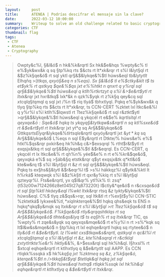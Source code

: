 ```yaml
---
layout:     post
title:      ATENEA | Podrías descifrar el mensaje sin la clave?
date:       2022-03-12 10:00:00
summary:    Writeup to solve an old challenge related to basic cryptography.
categories: CTF
thumbnail: flag
tags:
 - CTF
 - Atenea
 - Cryptography
---
```

>Owpty&c%l, §&l&ó$ n hk&%k&rqrtl
>Sx hk&$e&hqs %wpty&c% tl e%$yk&wx&k q sq §tp%kq rts $&cts rt lt*xk&rqr rt s%l l&lyt§ql rt &$z%k§qe&ó$ rt sql yktl qr§&$&lykqe&%$tl húws&eql tb&lyt$ytl t$ Elhqñq >(*t$tkqs, qxy%$ó§&eq n s%eqs).
>Sx §&l&ó$ tl e%$ctky&klt t$ ts et$yk% rt qstkyq $qe&%$qs jxt e%%htkt n qnxrt q y%rql sql qr§&$&lykqe&%$tl húws&eql q ktlh%$rtk rt z%k§q káh&rq n tz&e&t$yt q s%l &>$e&rt$ytl rt lt*xk&rqr jxt hxr&tkq$ lxk*&k n qzk%$yqk rt z%k§q qey&cq sql $xtcql q§t$qmql q sql jxt /%n t$ ríq tlyá$ tbhxtlyql.
>Pqkq e%$yk&wx&k q tlyq §tp%kq rts $&cts rt lt*xk&rqr, ts CCN-CERT %zktet lxl ltkc&e&%l q y%r%l s%l ktlh%$lqwstl rt Tte$%s%*íql rt sq I$z%k§qe&ó$ rt sql r&ztkt$ytl >qr§&$&lykqe&%$tl húws&eql q ykqcél rt e&$e% *kq$rtl sí$tql rt qeyxqe&ó$:
>S%h%kyt n e%%kr&$qe&ó$ hqkq ts ykqyq§&t$y% rt cxs$tkqw&s&rqrtl n sq ktl%sxe&ó$ rt &$e&rt$ytl rt lt*xk&rqr jxt yt$*q$ sq Ar§&$&lykqe&ó$ Gt$tkqs rts Elyqr%, sql qr§&>$&lykqe&%$tl rt sql e%§x$&rqrtl qxyó$%§ql, sql t$y&rqrtl jxt &$yt*kq$ sq Ar§&$&lykqe&ó$ L%eqs n sql E$y&rqrtl rt Dtkte/% húws&e% e%$ htkl%$qs&rqr pxkír&eq hk%h&q c&>$exsqrql % rtht$r&t$ytl rt exqsjx&tkq rt sql qr§&$&lykqe&%$tl &$r&eqrql. Es CCN-CERT, q ykqcél rt lx ltkc&e&% rt qh%n% yée$&e% n rt e%%kr&$qe&ó$, qeyxqká e%$ sq >§áb&§q etstk&rqr q$yt exqsjx&tk q*ktl&ó$ kte&w&rq t$ s%l l&lyt§ql rt &$z%k§qe&ó$ rt sql qr§&$&lykqe&%$tl húws&eql. Pqkq ts ex§hs&§&t$y% rt s%l z&$tl &$r&eqr%l t$ >s%l hákkqz%l q$ytk&%ktl lt h%rká$ kteqwqk s%l &$z%k§tl rt qxr&y%kíq rt s%l l&lyt§ql qzteyqr%l.
>Fts&e&rqrtl, yx q$l&qr% ytl%k% tl: zsq*{t53z00w7124266z8et045t27q873220t}
>I$ctly&*qe&ó$ n r&cxs*qe&ó$ rt sql §tp%ktl hkáey&eql l%wkt lt*xk&rqr rtsq &$z%k§qe&ó$ t$ykt y%r%l s%l §&t§wk%l rt sql qr§&$&lykqe&%$tl húws&eql. C%$ tlyq z&$qs&>rqr, sql ltk&tl rt r%ex§t$y%l CCN-STIC %zktetká$ $%k§ql, &$lykxee&%$tl, *xíql n kte%§t$rqe&%$tl hqkq qhs&eqk ts ENS n hqkq*qkq$y&mqk sq lt*xk&rqr rt s%l l&lyt§ql >rt Tte$%s%*íql rt sq I$z%k§qe&ó$ t$ sq Ar§&$&lykqe&ó$.
>F%k§qe&ó$ rtly&$qrq qs htkl%$qs rt sq Ar§&$&lykqe&ó$ tlhte&qs&lyq t$ ts eq§h% rt sq lt*xk&rqr TIC, qs %wpty% rt zqe&s&yqk sq qeyxqs&mqe&ó$ rt e%$%e&§&t$y%l n rt >s%*kqk sq lt$l&w&s&mqe&ó$ n §tp%kq rt lxl eqhqe&rqrtl hqkq sq rtytee&ó$ n *tly&ó$ rt &$e&rt$ytl.
>I$z%k§qe&ó$ l%wkt cxs$tkqw&s&rqrtl, qstkyql n qc&l%l rt $xtcql q§t$qmql q s%l l&lyt§ql rt &$z%k§qe&ó$, kte%h&sqrql rt r&ctklql zxt$ytl rt kte%$%e&r% hktly&*&%, &>$esx&rql sql hk%h&ql.
>I§hxsl% rt $xtcql eqhqe&rqrtl rt ktlhxtlyq q &$e&rt$ytl t$ sql AAPP. Es CCN rtlqkk%ssqká x$ hk%*kq§q jxt %zktmeq sq &$z%k§qe&ó$, z%k§qe&ó$, kte%§t$rqe&%$tl n />tkkq§&t$yql $tetlqk&ql hqkq jxt sql qr§&$&lykqe&%$tl húws&eql hxtrq$ rtlqkk%ssqk lxl hk%h&ql eqhqe&rqrtl rt ktlhxtlyq q &$e&rt$ytl rt lt*xk&rqr.